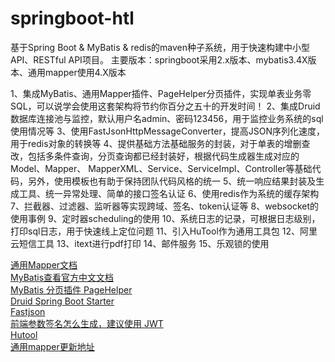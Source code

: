 # springboot-htl
基于Spring Boot & MyBatis & redis的maven种子系统，用于快速构建中小型API、RESTful API项目。
主要版本：springboot采用2.x版本、mybatis3.4X版本、通用mapper使用4.X版本

1、集成MyBatis、通用Mapper插件、PageHelper分页插件，实现单表业务零SQL，可以说学会使用这套架构将节约你百分之五十的开发时间！
2、集成Druid数据库连接池与监控，默认用户名admin、密码123456，用于监控业务系统的sql使用情况等
3、使用FastJsonHttpMessageConverter，提高JSON序列化速度，用于redis对象的转换等
4、提供基础方法基础服务的封装，对于单表的增删查改，包括多条件查询，分页查询都已经封装好，根据代码生成器生成对应的Model、Mapper、
MapperXML、Service、ServiceImpl、Controller等基础代码，另外，使用模板也有助于保持团队代码风格的统一
5、统一响应结果封装及生成工具、统一异常处理、简单的接口签名认证
6、使用redis作为系统的缓存架构
7、拦截器、过滤器、监听器等实现跨域、签名、token认证等
8、websocket的使用事例
9、定时器scheduling的使用
10、系统日志的记录，可根据日志级别，打印sql日志，用于快速线上定位问题
11、引入HuTool作为通用工具包
12、阿里云短信工具
13、itext进行pdf打印
14、邮件服务
15、乐观锁的使用

<p><a href="https://mapperhelper.github.io/docs/7.use330/" rel="nofollow">通用Mapper文档</a><br>
<a href="http://www.mybatis.org/mybatis-3/zh/index.html" rel="nofollow">MyBatis查看官方中文文档 </a><br>
<a href="https://pagehelper.github.io/" rel="nofollow">MyBatis 分页插件 PageHelper</a><br>
<a href="https://github.com/alibaba/druid/tree/master/druid-spring-boot-starter/">Druid Spring Boot Starter</a><br>
<a href="https://github.com/Alibaba/fastjson/wiki/%E9%A6%96%E9%A1%B5">Fastjson</a><br>
<a href="https://www.jianshu.com/p/576dbf44b2ae" rel="nofollow">前端参数签名怎么生成，建议使用 JWT</a><br>
<a href="http://hutool.mydoc.io/" rel="nofollow">Hutool</a><br>
<a href="https://github.com/abel533/Mapper/wiki/changelog">通用mapper更新地址</a></p>